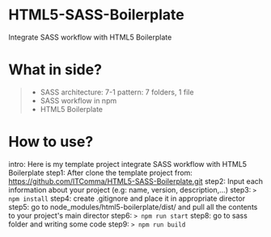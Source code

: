 # HTML5-SASS-Boilerplate
Integrate SASS workflow with HTML5 Boilerplate

# What in side?
> - SASS architecture: 7-1 pattern: 7 folders, 1 file
> - SASS workflow in npm
> - HTML5 Boilerplate

# How to use?
intro: Here is my template project integrate SASS workflow with HTML5 Boilerplate
step1: After clone the template project from: https://github.com/ITComma/HTML5-SASS-Boilerplate.git
step2: Input each information about your project (e.g: name, version, description,...)
step3: ```> npm install```
step4: create .gitignore and place it in appropriate director
step5: go to node_modules/html5-boilerplate/dist/ and pull all the contents to your project's main director
step6: ```> npm run start```
step8: go to sass folder and writing some code
step9: ```> npm run build```

